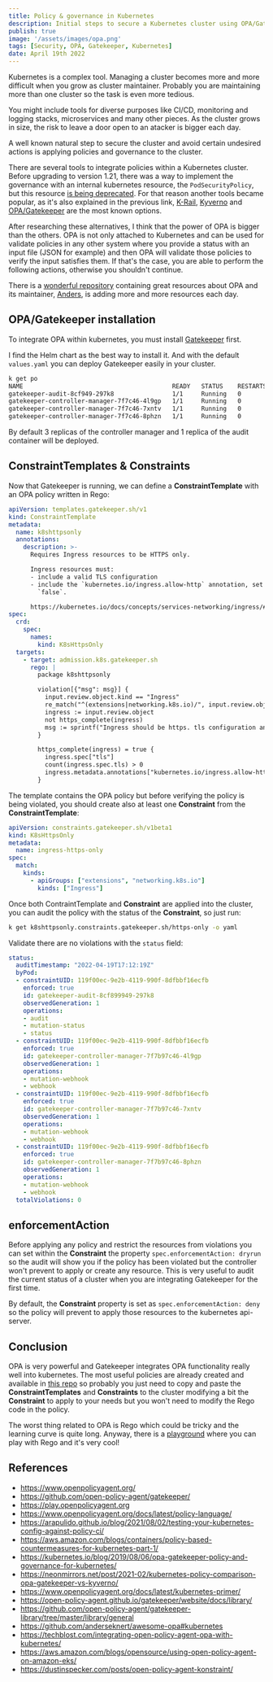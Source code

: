 ```yaml
---
title: Policy & governance in Kubernetes
description: Initial steps to secure a Kubernetes cluster using OPA/Gatekeeper. 🔑
publish: true
image: '/assets/images/opa.png'
tags: [Security, OPA, Gatekeeper, Kubernetes]
date: April 19th 2022
---
```


Kubernetes is a complex tool. Managing a cluster becomes more and more difficult when you grow as cluster maintainer. Probably you are maintaining more than one cluster so the task is even more tedious.

You might include tools for diverse purposes like CI/CD, monitoring and logging stacks, microservices and many other pieces. As the cluster grows in size, the risk to leave a door open to an atacker is bigger each day.

A well known natural step to secure the cluster and avoid certain undesired actions is applying policies and governance to the cluster.

There are several tools to integrate policies within a Kubernetes cluster. Before upgrading to version 1.21, there was a way to implement the governance with an internal kubernetes resource, the `PodSecurityPolicy`, but this resource [is being deprecated](https://kubernetes.io/blog/2021/04/06/podsecuritypolicy-deprecation-past-present-and-future/). For that reason another tools became popular, as it's also explained in the previous link, [K-Rail](https://github.com/cruise-automation/k-rail), [Kyverno](https://github.com/kyverno/kyverno/) and [OPA/Gatekeeper](https://github.com/open-policy-agent/gatekeeper/) are the most known options.

After researching these alternatives, I think that the power of OPA is bigger than the others. OPA is not only attached to Kubernetes and can be used for validate policies in any other system where you provide a status with an input file (JSON for example) and then OPA will validate those policies to verify the input satisfies them. If that's the case, you are able to perform the following actions, otherwise you shouldn't continue.

There is a [wonderful repository](https://github.com/anderseknert/awesome-opa) containing great resources about OPA and its maintainer, [Anders](https://twitter.com/anderseknert), is adding more and more resources each day.

## OPA/Gatekeeper installation

To integrate OPA within kubernetes, you must install [Gatekeeper](https://open-policy-agent.github.io/gatekeeper/website/docs/install/) first.

I find the Helm chart as the best way to install it. And with the default `values.yaml` you can deploy Gatekeeper easily in your cluster.

```sh
k get po                                                                          
NAME                                         READY   STATUS    RESTARTS   AGE
gatekeeper-audit-8cf949-297k8                1/1     Running   0          123m
gatekeeper-controller-manager-7f7c46-4l9gp   1/1     Running   0          5h39m
gatekeeper-controller-manager-7f7c46-7xntv   1/1     Running   0          29h
gatekeeper-controller-manager-7f7c46-8phzn   1/1     Running   0          29h
```

By default 3 replicas of the controller manager and 1 replica of the audit container will be deployed.

## ConstraintTemplates & Constraints

Now that Gatekeeper is running, we can define a **ConstraintTemplate** with an OPA policy written in Rego:

```yaml
apiVersion: templates.gatekeeper.sh/v1
kind: ConstraintTemplate
metadata:
  name: k8shttpsonly
  annotations:
    description: >-
      Requires Ingress resources to be HTTPS only.

      Ingress resources must:
      - include a valid TLS configuration
      - include the `kubernetes.io/ingress.allow-http` annotation, set to
        `false`.

      https://kubernetes.io/docs/concepts/services-networking/ingress/#tls
spec:
  crd:
    spec:
      names:
        kind: K8sHttpsOnly
  targets:
    - target: admission.k8s.gatekeeper.sh
      rego: |
        package k8shttpsonly

        violation[{"msg": msg}] {
          input.review.object.kind == "Ingress"
          re_match("^(extensions|networking.k8s.io)/", input.review.object.apiVersion)
          ingress := input.review.object
          not https_complete(ingress)
          msg := sprintf("Ingress should be https. tls configuration and allow-http=false annotation are required for %v", [ingress.metadata.name])
        }

        https_complete(ingress) = true {
          ingress.spec["tls"]
          count(ingress.spec.tls) > 0
          ingress.metadata.annotations["kubernetes.io/ingress.allow-http"] == "false"
        }
```

The template contains the OPA policy but before verifying the policy is being violated, you should create also at least one **Constraint** from the **ConstraintTemplate**:

```yaml
apiVersion: constraints.gatekeeper.sh/v1beta1
kind: K8sHttpsOnly
metadata:
  name: ingress-https-only
spec:
  match:
    kinds:
      - apiGroups: ["extensions", "networking.k8s.io"]
        kinds: ["Ingress"]
```

Once both ContraintTemplate and **Constraint** are applied into the cluster, you can audit the policy with the status of the **Constraint**, so just run:

```sh
k get k8shttpsonly.constraints.gatekeeper.sh/https-only -o yaml
```

Validate there are no violations with the `status` field:

```yaml
status:
  auditTimestamp: "2022-04-19T17:12:19Z"
  byPod:
  - constraintUID: 119f00ec-9e2b-4119-990f-8dfbbf16ecfb
    enforced: true
    id: gatekeeper-audit-8cf899949-297k8
    observedGeneration: 1
    operations:
    - audit
    - mutation-status
    - status
  - constraintUID: 119f00ec-9e2b-4119-990f-8dfbbf16ecfb
    enforced: true
    id: gatekeeper-controller-manager-7f7b97c46-4l9gp
    observedGeneration: 1
    operations:
    - mutation-webhook
    - webhook
  - constraintUID: 119f00ec-9e2b-4119-990f-8dfbbf16ecfb
    enforced: true
    id: gatekeeper-controller-manager-7f7b97c46-7xntv
    observedGeneration: 1
    operations:
    - mutation-webhook
    - webhook
  - constraintUID: 119f00ec-9e2b-4119-990f-8dfbbf16ecfb
    enforced: true
    id: gatekeeper-controller-manager-7f7b97c46-8phzn
    observedGeneration: 1
    operations:
    - mutation-webhook
    - webhook
  totalViolations: 0
```

## enforcementAction

Before applying any policy and restrict the resources from violations you can set within the **Constraint** the property `spec.enforcementAction: dryrun` so the audit will show you if the policy has been violated but the controller won't prevent to apply or create any resource. This is very useful to audit the current status of a cluster when you are integrating Gatekeeper for the first time.

By default, the **Constraint** property is set as `spec.enforcementAction: deny` so the policy will prevent to apply those resources to the kubernetes api-server.

## Conclusion

OPA is very powerful and Gatekeeper integrates OPA functionality really well into kubernetes. The most useful policies are already created and available in [this repo](https://github.com/open-policy-agent/gatekeeper-library/tree/master/library) so probably you just need to copy and paste the **ConstraintTemplates** and **Constraints** to the cluster modifying a bit the **Constraint** to apply to your needs but you won't need to modify the Rego code in the policy.

The worst thing related to OPA is Rego which could be tricky and the learning curve is quite long. Anyway, there is a [playground](https://play.openpolicyagent.org/) where you can play with Rego and it's very cool!

## References

- https://www.openpolicyagent.org/
- https://github.com/open-policy-agent/gatekeeper/
- https://play.openpolicyagent.org
- https://www.openpolicyagent.org/docs/latest/policy-language/
- https://arapulido.github.io/blog/2021/08/02/testing-your-kubernetes-config-against-policy-ci/
- https://aws.amazon.com/blogs/containers/policy-based-countermeasures-for-kubernetes-part-1/
- https://kubernetes.io/blog/2019/08/06/opa-gatekeeper-policy-and-governance-for-kubernetes/
- https://neonmirrors.net/post/2021-02/kubernetes-policy-comparison-opa-gatekeeper-vs-kyverno/
- https://www.openpolicyagent.org/docs/latest/kubernetes-primer/
- https://open-policy-agent.github.io/gatekeeper/website/docs/library/
- https://github.com/open-policy-agent/gatekeeper-library/tree/master/library/general
- https://github.com/anderseknert/awesome-opa#kubernetes
- https://techblost.com/integrating-open-policy-agent-opa-with-kubernetes/
- https://aws.amazon.com/blogs/opensource/using-open-policy-agent-on-amazon-eks/
- https://dustinspecker.com/posts/open-policy-agent-konstraint/